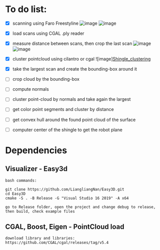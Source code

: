 

# To do list:

- [x] scanning using Faro Freestyline
![image](https://user-images.githubusercontent.com/18013985/166123129-1b49c8a7-bfa0-4def-8dd6-668b05690d81.png)
![image](https://user-images.githubusercontent.com/18013985/166123148-9071040b-667c-4b38-ba7e-70d32c51a4c1.png)

- [x] load scans using CGAL .ply reader
- [x] measure distance between scans, then crop the last scan
![image](https://user-images.githubusercontent.com/18013985/166123058-334763e7-9dab-4032-bcfc-f432a179c33b.png)
![image](https://user-images.githubusercontent.com/18013985/166123160-7ad23d20-4fbd-4da5-b8e1-0b7c52215015.png)

- [x] cluster pointcloud using cilantro or cgal
![image][Shingle_clustering](https://user-images.githubusercontent.com/98747079/176932444-6b806dc0-3379-4c45-9f29-d8264f7efa3b.JPG)
- [x] take the largest scan and create the bounding-box around it
- [ ] crop cloud by the bounding-box
- [ ] compute normals
- [ ] cluster point-cloud by normals and take again the largest
- [ ] get color point segments and cluster by distance
- [ ] get convex hull around the found point cloud of the surface
- [ ] computer center of the shingle to get the robot plane



# Dependencies

## Visualizer - Easy3d

```
bash commands:

git clone https://github.com/LiangliangNan/Easy3D.git
cd Easy3D
cmake -S . -B Release -G "Visual Studio 16 2019" -A x64

go to Release folder, open the project and change debug to release, then build, check example files
```


## CGAL, Boost, Eigen - PointCloud load

```
download library and libraries: https://github.com/CGAL/cgal/releases/tag/v5.4
```
